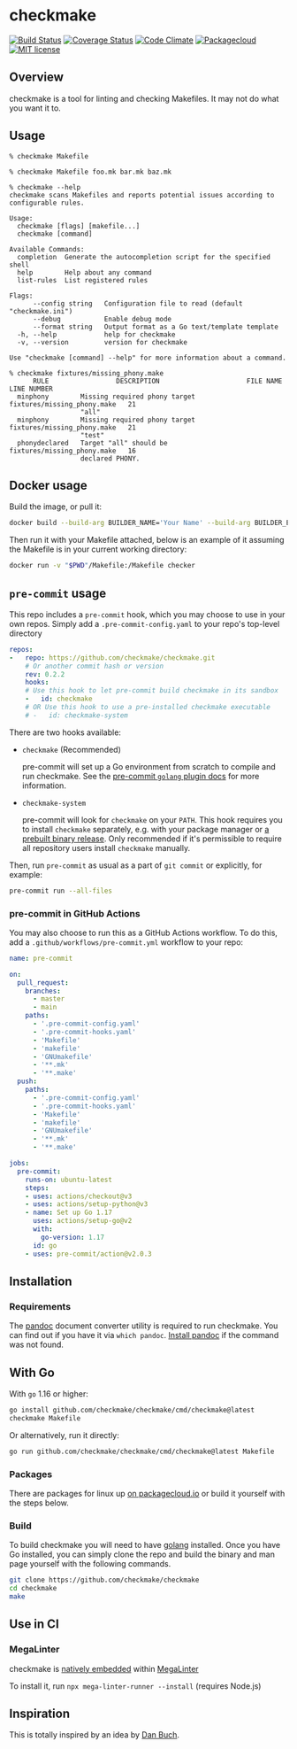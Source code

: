 # checkmake

[![Build Status](https://github.com/checkmake/checkmake/actions/workflows/ci.yml/badge.svg?branch=main)](https://github.com/checkmake/checkmake/actions)
[![Coverage Status](https://coveralls.io/repos/github/mrtazz/checkmake/badge.svg?branch=master)](https://coveralls.io/github/mrtazz/checkmake?branch=master)
[![Code Climate](https://codeclimate.com/github/mrtazz/checkmake/badges/gpa.svg)](https://codeclimate.com/github/mrtazz/checkmake)
[![Packagecloud](https://img.shields.io/badge/packagecloud-available-brightgreen.svg)](https://packagecloud.io/mrtazz/checkmake)
[![MIT license](https://img.shields.io/badge/license-MIT-blue.svg)](http://opensource.org/licenses/MIT)

## Overview
checkmake is a tool for linting and checking Makefiles. It may
not do what you want it to.

## Usage

```
% checkmake Makefile

% checkmake Makefile foo.mk bar.mk baz.mk

% checkmake --help
checkmake scans Makefiles and reports potential issues according to configurable rules.

Usage:
  checkmake [flags] [makefile...]
  checkmake [command]

Available Commands:
  completion  Generate the autocompletion script for the specified shell
  help        Help about any command
  list-rules  List registered rules

Flags:
      --config string   Configuration file to read (default "checkmake.ini")
      --debug           Enable debug mode
      --format string   Output format as a Go text/template template
  -h, --help            help for checkmake
  -v, --version         version for checkmake

Use "checkmake [command] --help" for more information about a command.

% checkmake fixtures/missing_phony.make
      RULE                 DESCRIPTION                      FILE NAME            LINE NUMBER
  minphony        Missing required phony target    fixtures/missing_phony.make   21
                  "all"
  minphony        Missing required phony target    fixtures/missing_phony.make   21
                  "test"
  phonydeclared   Target "all" should be           fixtures/missing_phony.make   16
                  declared PHONY.
```

## Docker usage
Build the image, or pull it:
```sh
docker build --build-arg BUILDER_NAME='Your Name' --build-arg BUILDER_EMAIL=your.name@example.com . -t checker
```

Then run it with your Makefile attached, below is an example of it assuming the Makefile is in your current working directory:
```sh
docker run -v "$PWD"/Makefile:/Makefile checker
```

## `pre-commit` usage

This repo includes a `pre-commit` hook, which you may choose to use in your own
repos. Simply add a `.pre-commit-config.yaml` to your repo's top-level directory

```yaml
repos:
-   repo: https://github.com/checkmake/checkmake.git
    # Or another commit hash or version
    rev: 0.2.2
    hooks:
    # Use this hook to let pre-commit build checkmake in its sandbox
    -   id: checkmake
    # OR Use this hook to use a pre-installed checkmake executable
    # -   id: checkmake-system
```

There are two hooks available:

- `checkmake` (Recommended)

   pre-commit will set up a Go environment from scratch to compile and run checkmake.
   See the [pre-commit `golang` plugin docs](https://pre-commit.com/#golang) for more information.

- `checkmake-system`

   pre-commit will look for `checkmake` on your `PATH`.
   This hook requires you to install `checkmake` separately, e.g. with your package manager or [a prebuilt binary release](https://github.com/checkmake/checkmake/releases).
   Only recommended if it's permissible to require all repository users install `checkmake` manually.

Then, run `pre-commit` as usual as a part of `git commit` or explicitly, for example:

```sh
pre-commit run --all-files
```

### pre-commit in GitHub Actions

You may also choose to run this as a GitHub Actions workflow. To do this, add a
`.github/workflows/pre-commit.yml` workflow to your repo:

```yaml
name: pre-commit

on:
  pull_request:
    branches:
      - master
      - main
    paths:
      - '.pre-commit-config.yaml'
      - '.pre-commit-hooks.yaml'
      - 'Makefile'
      - 'makefile'
      - 'GNUmakefile'
      - '**.mk'
      - '**.make'
  push:
    paths:
      - '.pre-commit-config.yaml'
      - '.pre-commit-hooks.yaml'
      - 'Makefile'
      - 'makefile'
      - 'GNUmakefile'
      - '**.mk'
      - '**.make'

jobs:
  pre-commit:
    runs-on: ubuntu-latest
    steps:
    - uses: actions/checkout@v3
    - uses: actions/setup-python@v3
    - name: Set up Go 1.17
      uses: actions/setup-go@v2
      with:
        go-version: 1.17
      id: go
    - uses: pre-commit/action@v2.0.3
```

## Installation

### Requirements
The [pandoc](https://pandoc.org/) document converter utility is required to run checkmake. You can find out if you have it via `which pandoc`. [Install pandoc](https://pandoc.org/installing.html) if the command was not found.

## With Go

With `go` 1.16 or higher:

```sh
go install github.com/checkmake/checkmake/cmd/checkmake@latest
checkmake Makefile
```

Or alternatively, run it directly:

```sh
go run github.com/checkmake/checkmake/cmd/checkmake@latest Makefile
```

### Packages
There are packages for linux up [on packagecloud.io](https://packagecloud.io/mrtazz/checkmake) or build it yourself with the steps below.

### Build
To build checkmake you will need to have [golang](https://golang.org/) installed. Once you have Go installed, you can simply clone the repo and build the binary and man page yourself with the following commands.

```sh
git clone https://github.com/checkmake/checkmake
cd checkmake
make
```

## Use in CI

### MegaLinter

checkmake is [natively embedded](https://oxsecurity.github.io/megalinter/latest/descriptors/makefile_checkmake/) within [MegaLinter](https://github.com/oxsecurity/megalinter)

To install it, run `npx mega-linter-runner --install` (requires Node.js)

## Inspiration
This is totally inspired by an idea by [Dan
Buch](https://web.archive.org/web/20200916193234/https://twitter.com/meatballhat/status/768112351924985856).
